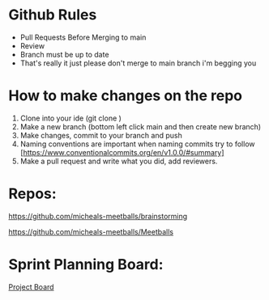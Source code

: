 # Github Rules

- Pull Requests Before Merging to main
- Review
- Branch must be up to date
- That's really it just please don't merge to main branch i'm begging you


# How to make changes on the repo

1. Clone into your ide (git clone <repo url>)
2. Make a new branch (bottom left click main and then create new branch)
3. Make changes, commit to your branch and push
  4. Naming conventions are important when naming commits try to follow [https://www.conventionalcommits.org/en/v1.0.0/#summary]
5. Make a pull request and write what you did, add reviewers.


# Repos:
https://github.com/micheals-meetballs/brainstorming

https://github.com/micheals-meetballs/Meetballs

# Sprint Planning Board:
[Project Board](https://github.com/orgs/micheals-meetballs/projects/5)
